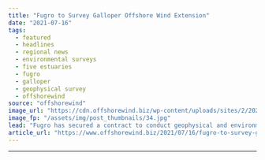```yaml
---
title: "Fugro to Survey Galloper Offshore Wind Extension"
date: "2021-07-16"
tags: 
  - featured
  - headlines
  - regional news
  - environmental surveys
  - five estuaries
  - fugro
  - galloper
  - geophysical survey
  - offshorewind
source: "offshorewind"
image_url: "https://cdn.offshorewind.biz/wp-content/uploads/sites/2/2021/05/20104502/Offshore-Surveys-Start-at-UK-Extension-Wind-Farm.jpg"
image_fp: "/assets/img/post_thumbnails/34.jpg"
lead: "Fugro has secured a contract to conduct geophysical and environmental site investigations at the"
article_url: "https://www.offshorewind.biz/2021/07/16/fugro-to-survey-galloper-offshore-wind-extension/"
---
```


---
